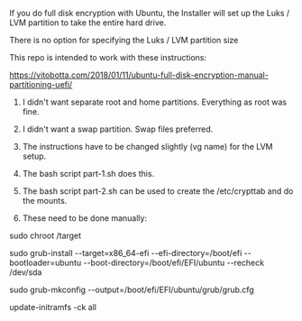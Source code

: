 If you do full disk encryption with Ubuntu, the Installer will set up the Luks / LVM partition to take the entire hard drive.

There is no option for specifying the Luks / LVM partition size

This repo is intended to work with these instructions:

https://vitobotta.com/2018/01/11/ubuntu-full-disk-encryption-manual-partitioning-uefi/

1.  I didn't want separate root and home partitions.  Everything as root was fine.

2.  I didn't want a swap partition. Swap files preferred.

3.  The instructions have to be changed slightly (vg name) for the LVM setup. 

4.  The bash script part-1.sh does this.

5.  The bash script part-2.sh can be used to create the /etc/crypttab and do the mounts.

6.  These need to be done manually:

sudo chroot /target

sudo grub-install --target=x86_64-efi --efi-directory=/boot/efi --bootloader=ubuntu --boot-directory=/boot/efi/EFI/ubuntu --recheck /dev/sda

sudo grub-mkconfig --output=/boot/efi/EFI/ubuntu/grub/grub.cfg

update-initramfs -ck all

